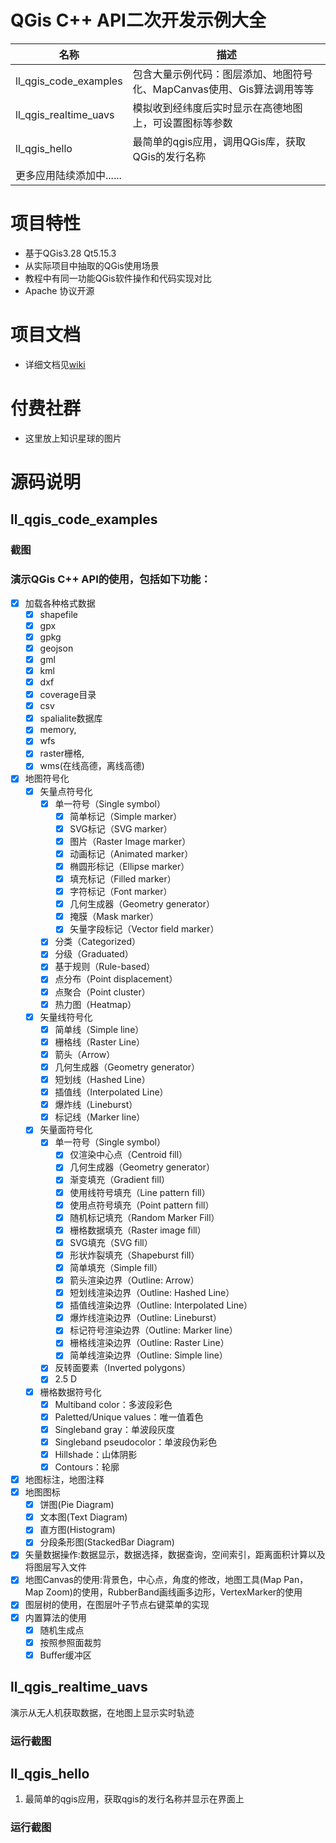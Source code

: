 # QGis C++ API二次开发示例大全

| 名称 | 描述 |
|--|--|
| ll_qgis_code_examples | 包含大量示例代码：图层添加、地图符号化、MapCanvas使用、Gis算法调用等等 |
| ll_qgis_realtime_uavs | 模拟收到经纬度后实时显示在高德地图上，可设置图标等参数 |
| ll_qgis_hello | 最简单的qgis应用，调用QGis库，获取QGis的发行名称 |
| 更多应用陆续添加中...... | |

# 项目特性
- 基于QGis3.28 Qt5.15.3
- 从实际项目中抽取的QGis使用场景
- 教程中有同一功能QGis软件操作和代码实现对比
- Apache 协议开源

# 项目文档
- 详细文档见[wiki](https://gitee.com/richie12/qgis_cpp_api_apps/wikis/Home)

# 付费社群
- 这里放上知识星球的图片

# 源码说明
## ll_qgis_code_examples
### 截图

### 演示QGis C++ API的使用，包括如下功能：
 - [x] 加载各种格式数据
   - [x] shapefile
   - [x] gpx
   - [x] gpkg
   - [x] geojson
   - [x] gml
   - [x] kml
   - [x] dxf
   - [x] coverage目录
   - [x] csv
   - [x] spalialite数据库
   - [x] memory,
   - [x] wfs
   - [x] raster栅格,
   - [x] wms(在线高德，离线高德)
- [x] 地图符号化
    - [x] 矢量点符号化
      - [x] 单一符号（Single symbol）
        - [x] 简单标记（Simple marker）
        - [x] SVG标记（SVG marker）
        - [x] 图片（Raster Image marker）
        - [x] 动画标记（Animated marker）
        - [x] 椭圆形标记（Ellipse marker）
        - [x] 填充标记（Filled marker）
        - [x] 字符标记（Font marker）
        - [x] 几何生成器（Geometry generator）
        - [x] 掩膜（Mask marker）
        - [x] 矢量字段标记（Vector field marker）
      - [x] 分类（Categorized）
      - [x] 分级（Graduated）
      - [x] 基于规则（Rule-based）
      - [x] 点分布（Point displacement）
      - [x] 点聚合（Point cluster）
      - [x] 热力图（Heatmap）
    - [x] 矢量线符号化
      - [x] 简单线（Simple line）
      - [x] 栅格线（Raster Line）
      - [x] 箭头（Arrow）
      - [x] 几何生成器（Geometry generator）
      - [x] 短划线（Hashed Line）
      - [x] 插值线（Interpolated Line）
      - [x] 爆炸线（Lineburst）
      - [x] 标记线（Marker line）
    - [x] 矢量面符号化
      - [x] 单一符号（Single symbol）
        - [x] 仅渲染中心点（Centroid fill）
    	- [x] 几何生成器（Geometry generator）
    	- [x] 渐变填充（Gradient fill）
    	- [x] 使用线符号填充（Line pattern fill）
    	- [x] 使用点符号填充（Point pattern fill）
    	- [x] 随机标记填充（Random Marker Fill）
    	- [x] 栅格数据填充（Raster image fill）
    	- [x] SVG填充（SVG fill）
    	- [x] 形状炸裂填充（Shapeburst fill）
    	- [x] 简单填充（Simple fill）
    	- [x] 箭头渲染边界（Outline: Arrow）
    	- [x] 短划线渲染边界（Outline: Hashed Line）
    	- [x] 插值线渲染边界（Outline: Interpolated Line）
    	- [x] 爆炸线渲染边界（Outline: Lineburst）
    	- [x] 标记符号渲染边界（Outline: Marker line）
    	- [x] 栅格线渲染边界（Outline: Raster Line）
    	- [x] 简单线渲染边界（Outline: Simple line）
      - [x] 反转面要素（Inverted polygons）
      - [x] 2.5 D
    - [x] 栅格数据符号化
    	- [x] Multiband color：多波段彩色
    	- [x] Paletted/Unique values：唯一值着色
    	- [x] Singleband gray：单波段灰度
    	- [x] Singleband pseudocolor：单波段伪彩色
    	- [x] Hillshade：山体阴影
    	- [x] Contours：轮廓
- [x] 地图标注，地图注释
- [x] 地图图标
  - [x] 饼图(Pie Diagram)
  - [x] 文本图(Text Diagram)
  - [x] 直方图(Histogram)
  - [x] 分段条形图(StackedBar Diagram)
- [x] 矢量数据操作:数据显示，数据选择，数据查询，空间索引，距离面积计算以及将图层写入文件
- [x] 地图Canvas的使用:背景色，中心点，角度的修改，地图工具(Map Pan，Map Zoom)的使用，RubberBand画线画多边形，VertexMarker的使用
- [x] 图层树的使用，在图层叶子节点右键菜单的实现
- [x] 内置算法的使用
  - [x] 随机生成点
  - [x] 按照参照面裁剪
  - [x] Buffer缓冲区

## ll_qgis_realtime_uavs
演示从无人机获取数据，在地图上显示实时轨迹

### 运行截图

## ll_qgis_hello
1. 最简单的qgis应用，获取qgis的发行名称并显示在界面上

### 运行截图